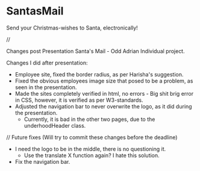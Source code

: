 # SantasMail
Send your Christmas-wishes to Santa, electronically!


//

Changes post Presentation
Santa's Mail - Odd Adrian Individual project.

Changes I did after presentation:
* Employee site, fixed the border radius, as per Harisha's suggestion.
* Fixed the obvious employees image size that posed to be a problem, as seen in the presentation.
* Made the sites completely verified in html, no errors - Big shit brig error in CSS, however, it is verified as per W3-standards.
* Adjusted the navigation bar to never overwrite the logo, as it did during the presentation.
	* Currently, it is bad in the other two pages, due to the underhoodHeader class.






// Future fixes (Will try to commit these changes before the deadline)
* I need the logo to be in the middle, there is no questioning it.
	* Use the translate X function again? I hate this solution. 
* Fix the navigation bar.
